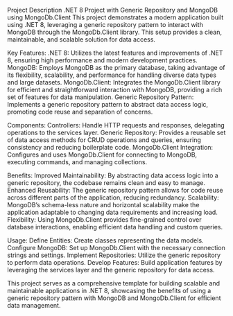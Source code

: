 Project Description
.NET 8 Project with Generic Repository and MongoDB using MongoDb.Client
This project demonstrates a modern application built using .NET 8, leveraging a generic repository pattern to interact with MongoDB through the MongoDb.Client library. This setup provides a clean, maintainable, and scalable solution for data access.

Key Features:
.NET 8: Utilizes the latest features and improvements of .NET 8, ensuring high performance and modern development practices.
MongoDB: Employs MongoDB as the primary database, taking advantage of its flexibility, scalability, and performance for handling diverse data types and large datasets.
MongoDb.Client: Integrates the MongoDb.Client library for efficient and straightforward interaction with MongoDB, providing a rich set of features for data manipulation.
Generic Repository Pattern: Implements a generic repository pattern to abstract data access logic, promoting code reuse and separation of concerns.

Components:
Controllers: Handle HTTP requests and responses, delegating operations to the services layer.
Generic Repository: Provides a reusable set of data access methods for CRUD operations and queries, ensuring consistency and reducing boilerplate code.
MongoDb.Client Integration: Configures and uses MongoDb.Client for connecting to MongoDB, executing commands, and managing collections.

Benefits:
Improved Maintainability: By abstracting data access logic into a generic repository, the codebase remains clean and easy to manage.
Enhanced Reusability: The generic repository pattern allows for code reuse across different parts of the application, reducing redundancy.
Scalability: MongoDB’s schema-less nature and horizontal scalability make the application adaptable to changing data requirements and increasing load.
Flexibility: Using MongoDb.Client provides fine-grained control over database interactions, enabling efficient data handling and custom queries.

Usage:
Define Entities: Create classes representing the data models.
Configure MongoDB: Set up MongoDb.Client with the necessary connection strings and settings.
Implement Repositories: Utilize the generic repository to perform data operations.
Develop Features: Build application features by leveraging the services layer and the generic repository for data access.

This project serves as a comprehensive template for building scalable and maintainable applications in .NET 8, showcasing the benefits of using a generic repository pattern with MongoDB and MongoDb.Client for efficient data management.

